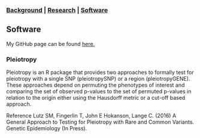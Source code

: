 ### [Background](https://SharonLutz.github.io)  | [Research](https://SharonLutz.github.io/research) | [Software](https://SharonLutz.github.io/software)

## Software

My GitHub page can be found [here.](https://github.com/SharonLutz/software)

### Pleiotropy

Pleiotropy is an R package that provides two approaches to formally test for pleiotropy with a single SNP (pleiotropySNP) or a region (pleiotropyGENE). These approaches depend on permuting the phenotypes of interest and comparing the set of observed p-values to the set of permuted p-values in relation to the origin either using the Hausdorff metric or a cut-off based approach.

Reference
Lutz SM, Fingerlin T, John E Hokanson, Lange C. (2016) A General Approach to Testing for Pleiotropy with Rare and Common Variants. Genetic Epidemiology (In Press).
